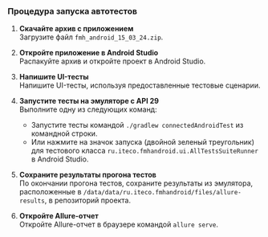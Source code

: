 ### Процедура запуска автотестов

1. **Скачайте архив с приложением**  
   Загрузите файл `fmh_android_15_03_24.zip`.

2. **Откройте приложение в Android Studio**  
   Распакуйте архив и откройте проект в Android Studio.

3. **Напишите UI-тесты**  
   Напишите UI-тесты, используя предоставленные тестовые сценарии.

4. **Запустите тесты на эмуляторе с API 29**  
   Выполните одну из следующих команд:
   - Запустите тесты командой `./gradlew connectedAndroidTest` из командной строки.
   - Или нажмите на значок запуска (двойной зеленый треугольник) для тестового класса `ru.iteco.fmhandroid.ui.AllTestsSuiteRunner` в Android Studio.

5. **Сохраните результаты прогона тестов**  
   По окончании прогона тестов, сохраните результаты из эмулятора, расположенные в `/data/data/ru.iteco.fmhandroid/files/allure-results`, в репозиторий проекта.

6. **Откройте Allure-отчет**  
   Откройте Allure-отчет в браузере командой `allure serve`.
